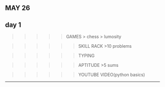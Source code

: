 ## MAY 26 ##
## day 1 ##

 >>>>> GAMES
       > chess
       > lumosity

>>>>>> SKILL RACK
       >10 problems

>>>>>>  TYPING

>>>>>>  APTITUDE
       >5 sums

>>>>>> YOUTUBE VIDEO(python basics)

----------------------------------
